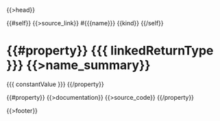 {{>head}}

{{#self}}
  {{>source_link}}
  #{{{name}}} {{kind}}
{{/self}}

{{#property}}
  {{{ linkedReturnType }}}
  {{>name_summary}}
  =
  {{{ constantValue }}}
{{/property}}

{{#property}}
{{>documentation}}
{{>source_code}}
{{/property}}

{{>footer}}
